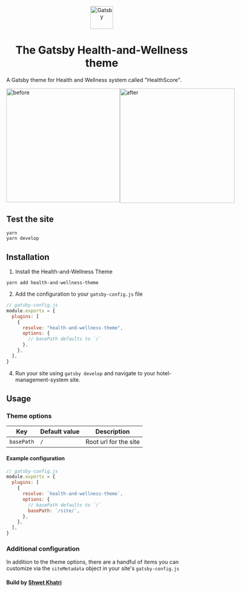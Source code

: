 <p align="center">
  <a href="https://www.gatsbyjs.com">
    <img alt="Gatsby" src="https://www.gatsbyjs.com/Gatsby-Monogram.svg" width="60" />
  </a>
</p>
<h1 align="center">
  The Gatsby Health-and-Wellness theme
</h1>

A Gatsby theme for Health and Wellness system called "HealthScore".

<div style="display:flex;">
  <img src="https://user-images.githubusercontent.com/56475750/229354964-34ed80dc-710e-4cd4-8157-c189405d29a1.jpg" 
            alt="before" width="300"/>
  <img src="https://user-images.githubusercontent.com/56475750/229354967-5f4fdf6e-7a52-4d0e-8639-e36a8b9efa80.jpg" 
            alt="after" width="302.5"/>
</div>

## Test the site

```
yarn
yarn develop
```

## Installation

1. Install the Health-and-Wellness Theme

```shell
yarn add health-and-wellness-theme
```

2. Add the configuration to your `gatsby-config.js` file

```js
// gatsby-config.js
module.exports = {
  plugins: [
    {
      resolve: "health-and-wellness-theme",
      options: {
        // basePath defaults to `/`
      },
    },
  ],
}
```

4. Run your site using `gatsby develop` and navigate to your hotel-management-system site.

## Usage

### Theme options

| Key        | Default value | Description           |
| ---------- | ------------- | --------------------- |
| `basePath` | `/`           | Root url for the site |

#### Example configuration

```js
// gatsby-config.js
module.exports = {
  plugins: [
    {
      resolve: `health-and-wellness-theme`,
      options: {
        // basePath defaults to `/`
        basePath: `/site/`,
      },
    },
  ],
}
```

### Additional configuration

In addition to the theme options, there are a handful of items you can customize via the `siteMetadata` object in your site's `gatsby-config.js`

#### Build by [Shwet Khatri](https://github.com/ShwetKhatri2001)
